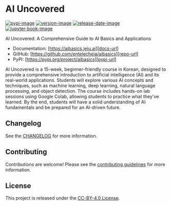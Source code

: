 # AI Uncovered

[![pypi-image]][pypi-url]
[![version-image]][release-url]
[![release-date-image]][release-url]
[![jupyter-book-image]][docs-url]

<!-- Links: -->
[codecov-image]: https://codecov.io/gh/entelecheia/aibasics/branch/main/graph/badge.svg?token=dzfp4tGZ87
[codecov-url]: https://codecov.io/gh/entelecheia/aibasics
[pypi-image]: https://img.shields.io/pypi/v/aibasics
[license-image]: https://img.shields.io/github/license/entelecheia/aibasics
[license-url]: https://github.com/entelecheia/aibasics/blob/main/LICENSE
[version-image]: https://img.shields.io/github/v/release/entelecheia/aibasics?sort=semver
[release-date-image]: https://img.shields.io/github/release-date/entelecheia/aibasics
[release-url]: https://github.com/entelecheia/aibasics/releases
[jupyter-book-image]: https://jupyterbook.org/en/stable/_images/badge.svg

[repo-url]: https://github.com/entelecheia/aibasics
[pypi-url]: https://pypi.org/project/aibasics
[docs-url]: https://aibasics.jeju.ai
[changelog]: https://github.com/entelecheia/aibasics/blob/main/CHANGELOG.md
[contributing guidelines]: https://github.com/entelecheia/aibasics/blob/main/CONTRIBUTING.md
<!-- Links: -->

AI Uncovered: A Comprehensive Guide to AI Basics and Applications

- Documentation: [https://aibasics.jeju.ai][docs-url]
- GitHub: [https://github.com/entelecheia/aibasics][repo-url]
- PyPI: [https://pypi.org/project/aibasics][pypi-url]

AI Uncovered is a 15-week, beginner-friendly course in Korean, designed to provide a comprehensive introduction to artificial intelligence (AI) and its real-world applications. Students will explore various AI concepts and techniques, such as machine learning, deep learning, natural language processing, and object detection. The course includes hands-on lab sessions using Google Colab, allowing students to practice what they've learned. By the end, students will have a solid understanding of AI fundamentals and be prepared for an AI-driven future.

## Changelog

See the [CHANGELOG] for more information.

## Contributing

Contributions are welcome! Please see the [contributing guidelines] for more information.

## License

This project is released under the [CC-BY-4.0 License][license-url].
